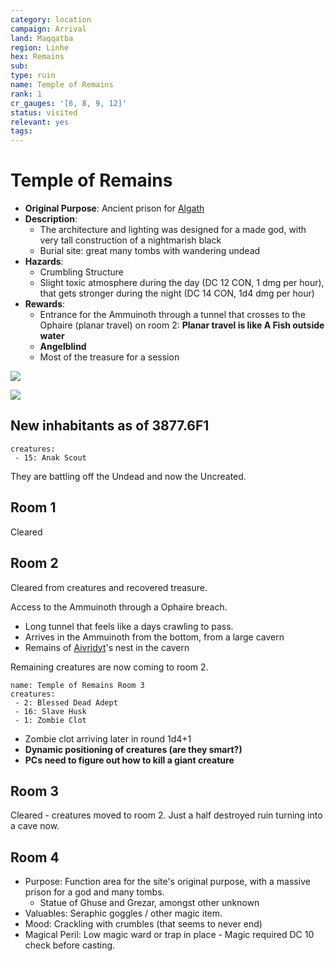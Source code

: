 ```yaml
---
category: location
campaign: Arrival
land: Maqqatba
region: Linhe
hex: Remains
sub: 
type: ruin
name: Temple of Remains
rank: 1
cr_gauges: '[6, 8, 9, 12]'
status: visited
relevant: yes
tags: 
---
```


# Temple of Remains

- **Original Purpose**: Ancient prison for [Algath](../context/religions.md#Algath)
- **Description**:
	- The architecture and lighting was designed for a made god, with very tall construction of a nightmarish black
	- Burial site: great many tombs with wandering undead
- **Hazards**:
	- Crumbling Structure
	- Slight toxic atmosphere during the day (DC 12 CON, 1 dmg per hour), that gets stronger during the night (DC 14 CON, 1d4 dmg per hour)
- **Rewards**: 
	- Entrance for the Ammuinoth through a tunnel that crosses to the Ophaire (planar travel) on room 2: **Planar travel is like A Fish outside water**
	- **Angelblind**
	- Most of the treasure for a session

![](https://i.imgur.com/Cy6qLxH.jpg)

![](https://i.imgur.com/Cz8Fo3r.png)

## New inhabitants as of 3877.6F1

```encounter
creatures:
 - 15: Anak Scout
```

They are battling off the Undead and now the Uncreated.

## Room 1

Cleared

## Room 2

Cleared from creatures and recovered treasure.

Access to the Ammuinoth through a Ophaire breach.
- Long tunnel that feels like a days crawling to pass.
- Arrives in the Ammuinoth from the bottom, from a large cavern
- Remains of [Aivridyt](../npcs/aivridyt.md)'s nest in the cavern

Remaining creatures are now coming to room 2.

```encounter
name: Temple of Remains Room 3
creatures:
 - 2: Blessed Dead Adept
 - 16: Slave Husk
 - 1: Zombie Clot
```

- Zombie clot arriving later in round 1d4+1
- **Dynamic positioning of creatures (are they smart?)**
- **PCs need to figure out how to kill a giant creature**


## Room 3

Cleared - creatures moved to room 2.
Just a half destroyed ruin turning into a cave now.

## Room 4

-   Purpose: Function area for the site's original purpose, with a massive prison for a god and many tombs.
	- Statue of Ghuse and Grezar, amongst other unknown
-   Valuables: Seraphic goggles / other magic item.
-   Mood: Crackling with crumbles (that seems to never end)
-   Magical Peril: Low magic ward or trap in place - Magic required DC 10 check before casting. 
